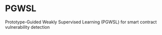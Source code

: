# PGWSL
Prototype-Guided Weakly Supervised Learning (PGWSL) for smart contract vulnerability detection
